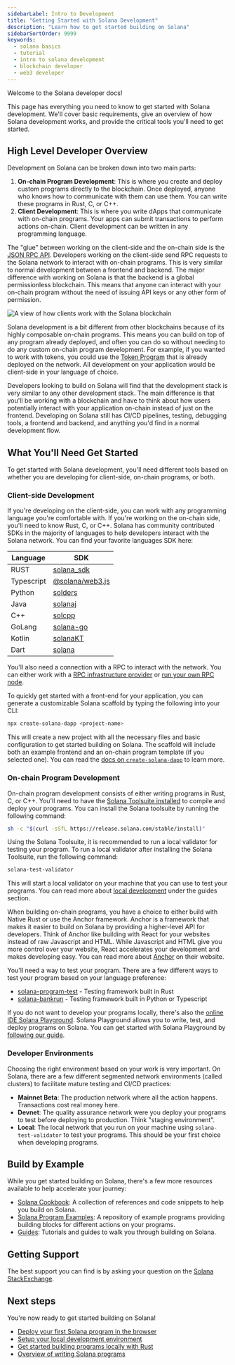 ```yaml
---
sidebarLabel: Intro to Development
title: "Getting Started with Solana Development"
description: "Learn how to get started building on Solana"
sidebarSortOrder: 9999
keywords:
  - solana basics
  - tutorial
  - intro to solana development
  - blockchain developer
  - web3 developer
---
```


Welcome to the Solana developer docs!

This page has everything you need to know to get started with Solana
development. We'll cover basic requirements, give an overview of how Solana
development works, and provide the critical tools you'll need to get started.

## High Level Developer Overview

Development on Solana can be broken down into two main parts:

1. **On-chain Program Development**: This is where you create and deploy custom
   programs directly to the blockchain. Once deployed, anyone who knows how to
   communicate with them can use them. You can write these programs in Rust, C,
   or C++.
2. **Client Development**: This is where you write dApps that communicate with
   on-chain programs. Your apps can submit transactions to perform actions
   on-chain. Client development can be written in any programming language.

The "glue" between working on the client-side and the on-chain side is the
[JSON RPC API](https://solana.com/docs/rpc). Developers working on the
client-side send RPC requests to the Solana network to interact with on-chain
programs. This is very similar to normal development between a frontend and
backend. The major difference with working on Solana is that the backend is a
global permissionless blockchain. This means that anyone can interact with your
on-chain program without the need of issuing API keys or any other form of
permission.

![A view of how clients work with the Solana blockchain](/assets/docs/intro/developer_flow.png)

Solana development is a bit different from other blockchains because of its
highly composable on-chain programs. This means you can build on top of any
program already deployed, and often you can do so without needing to do any
custom on-chain program development. For example, if you wanted to work with
tokens, you could use the [Token Program](/docs/core/tokens.md) that is already
deployed on the network. All development on your application would be
client-side in your language of choice.

Developers looking to build on Solana will find that the development stack is
very similar to any other development stack. The main difference is that you'll
be working with a blockchain and have to think about how users potentially
interact with your application on-chain instead of just on the frontend.
Developing on Solana still has CI/CD pipelines, testing, debugging tools, a
frontend and backend, and anything you'd find in a normal development flow.

## What You'll Need Get Started

To get started with Solana development, you'll need different tools based on
whether you are developing for client-side, on-chain programs, or both.

### Client-side Development

If you're developing on the client-side, you can work with any programming language
you're comfortable with. If you're working on the on-chain side, you'll need to
know Rust, C, or C++. Solana has community contributed SDKs in the majority of
languages to help developers interact with the Solana network. You can find your
favorite languages SDK here:

| Language   | SDK                                                                                         |
| ---------- | ------------------------------------------------------------------------------------------- |
| RUST       | [solana_sdk](https://docs.rs/solana-sdk/latest/solana_sdk/)                                 |
| Typescript | [@solana/web3.js](https://github.com/solana-labs/solana-web3.js)                            |
| Python     | [solders](https://github.com/kevinheavey/solders)                                           |
| Java       | [solanaj](https://github.com/skynetcap/solanaj)                                             |
| C++        | [solcpp](https://github.com/mschneider/solcpp)                                              |
| GoLang     | [solana-go](https://github.com/gagliardetto/solana-go)                                      |
| Kotlin     | [solanaKT](https://github.com/metaplex-foundation/SolanaKT)                                 |
| Dart       | [solana](https://github.com/espresso-cash/espresso-cash-public/tree/master/packages/solana) |

You'll also need a connection with a RPC to interact with the network. You can
either work with a [RPC infrastructure provider](https://solana.com/rpc) or
[run your own RPC node](https://docs.solanalabs.com/operations/setup-an-rpc-node).

To quickly get started with a front-end for your application, you can generate a
customizable Solana scaffold by typing the following into your CLI:

```bash
npx create-solana-dapp <project-name>
```

This will create a new project with all the necessary files and basic
configuration to get started building on Solana. The scaffold will include both
an example frontend and an on-chain program template (if you selected one). You
can read the
[docs on `create-solana-dapp`](https://github.com/solana-developers/create-solana-dapp?tab=readme-ov-file#create-solana-dapp)
to learn more.

### On-chain Program Development

On-chain program development consists of either writing programs in Rust, C, or
C++. You'll need to have the
[Solana Toolsuite installed](https://docs.solanalabs.com/cli/install) to compile
and deploy your programs. You can install the Solana toolsuite by running the
following command:

```bash
sh -c "$(curl -sSfL https://release.solana.com/stable/install)"
```

Using the Solana Toolsuite, it is recommended to run a local validator for
testing your program. To run a local validator after installing the Solana
Toolsuite, run the following command:

```bash
solana-test-validator
```

This will start a local validator on your machine that you can use to test your
programs. You can read more about
[local development](https://solana.com/developers/guides/getstarted/setup-local-development)
under the guides section.

When building on-chain programs, you have a choice to either build with Native
Rust or use the Anchor framework. Anchor is a framework that makes it easier to
build on Solana by providing a higher-level API for developers. Think of Anchor
like building with React for your websites instead of raw Javascript and HTML.
While Javascript and HTML give you more control over your website, React
accelerates your development and makes developing easy. You can read more about
[Anchor](https://www.anchor-lang.com/) on their website.

You'll need a way to test your program. There are a few different ways to test
your program based on your language preference:

- [solana-program-test](https://docs.rs/solana-program-test/latest/solana_program_test/) -
  Testing framework built in Rust
- [solana-bankrun](https://kevinheavey.github.io/solana-bankrun/) - Testing
  framework built in Python or Typescript

If you do not want to develop your programs locally, there's also the
[online IDE Solana Playground](https://beta.solpg.io). Solana Playground allows
you to write, test, and deploy programs on Solana. You can get started with
Solana Playground by
[following our guide](https://solana.com/developers/guides/getstarted/hello-world-in-your-browser).

### Developer Environments

Choosing the right environment based on your work is very important. On Solana,
there are a few different segmented network environments (called clusters) to
facilitate mature testing and CI/CD practices:

- **Mainnet Beta**: The production network where all the action happens.
  Transactions cost real money here.
- **Devnet**: The quality assurance network were you deploy your programs to
  test before deploying to production. Think "staging environment".
- **Local**: The local network that you run on your machine using
  `solana-test-validator` to test your programs. This should be your first
  choice when developing programs.

## Build by Example

While you get started building on Solana, there's a few more resources available
to help accelerate your journey:

- [Solana Cookbook](https://solana.com/developers/cookbook): A collection of
  references and code snippets to help you build on Solana.
- [Solana Program Examples](https://github.com/solana-developers/program-examples):
  A repository of example programs providing building blocks for different
  actions on your programs.
- [Guides](https://solana.com/developers/guides): Tutorials and guides to walk
  you through building on Solana.

## Getting Support

The best support you can find is by asking your question on the
[Solana StackExchange](https://solana.stackexchange.com/).

## Next steps

You're now ready to get started building on Solana!

- [Deploy your first Solana program in the browser](/content/guides/getstarted/hello-world-in-your-browser.md)
- [Setup your local development environment](/content/guides/getstarted/setup-local-development.md)
- [Get started building programs locally with Rust](/content/guides/getstarted/local-rust-hello-world.md)
- [Overview of writing Solana programs](/docs/programs/index.md)

